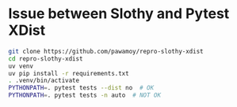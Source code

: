 # Issue between Slothy and Pytest XDist

```bash
git clone https://github.com/pawamoy/repro-slothy-xdist
cd repro-slothy-xdist
uv venv
uv pip install -r requirements.txt
. .venv/bin/activate
PYTHONPATH=. pytest tests --dist no  # OK
PYTHONPATH=. pytest tests -n auto  # NOT OK
```
